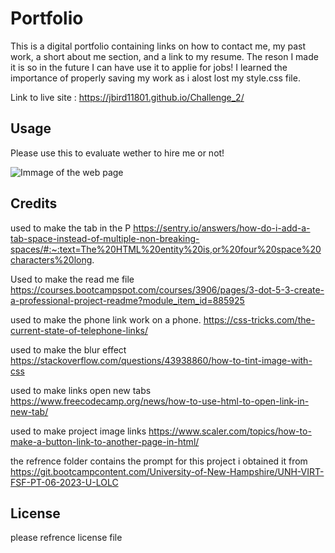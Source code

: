 # Portfolio

This is a digital portfolio containing links on how to contact me, my past work, a short about me section, and a link to my resume. The reson I made it is so in the future I can have use it to applie for jobs! 
I learned the importance of properly saving my work as i alost lost my style.css file.

Link to live site : https://jbird11801.github.io/Challenge_2/

## Usage

Please use this to evaluate wether to hire me or not!

![Immage of the web page](assets/images/Page.PNG.png)

## Credits

used to make the tab in the P https://sentry.io/answers/how-do-i-add-a-tab-space-instead-of-multiple-non-breaking-spaces/#:~:text=The%20HTML%20entity%20is,or%20four%20space%20characters%20long.

Used to make the read me file https://courses.bootcampspot.com/courses/3906/pages/3-dot-5-3-create-a-professional-project-readme?module_item_id=885925

used to make the phone link work on a phone. https://css-tricks.com/the-current-state-of-telephone-links/

used to make the blur effect https://stackoverflow.com/questions/43938860/how-to-tint-image-with-css

used to make links open new tabs https://www.freecodecamp.org/news/how-to-use-html-to-open-link-in-new-tab/

used to make project image links https://www.scaler.com/topics/how-to-make-a-button-link-to-another-page-in-html/

the refrence folder contains the prompt for this project i obtained it from https://git.bootcampcontent.com/University-of-New-Hampshire/UNH-VIRT-FSF-PT-06-2023-U-LOLC

## License

please refrence license file
